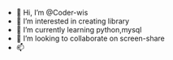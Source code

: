 - 👋 Hi, I’m @Coder-wis
- 👀 I’m interested in creating library
- 🌱 I’m currently learning python,mysql
- 💞️ I’m looking to collaborate on  screen-share
- 📫 

<!---
Coder-wis/Coder-wis is a ✨ special ✨ repository because its `README.md` (this file) appears on your GitHub profile.
You can click the Preview link to take a look at your changes.
--->
